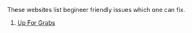 These websites list begineer friendly issues which one can fix.

1. [Up For Grabs](http://up-for-grabs.net/#/)

